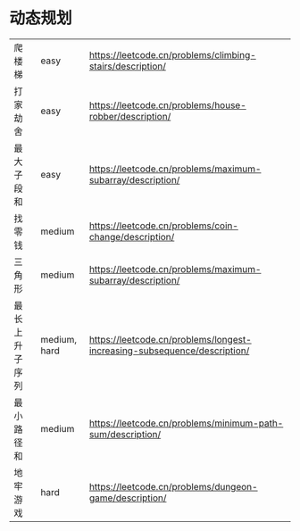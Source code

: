# 动态规划

|                |              |                                                              |
| -------------- | ------------ | ------------------------------------------------------------ |
| 爬楼梯         | easy         | https://leetcode.cn/problems/climbing-stairs/description/    |
| 打家劫舍       | easy         | https://leetcode.cn/problems/house-robber/description/       |
| 最大子段和     | easy         | https://leetcode.cn/problems/maximum-subarray/description/   |
| 找零钱         | medium       | https://leetcode.cn/problems/coin-change/description/        |
| 三角形         | medium       | https://leetcode.cn/problems/maximum-subarray/description/   |
| 最长上升子序列 | medium, hard | https://leetcode.cn/problems/longest-increasing-subsequence/description/ |
| 最小路径和     | medium       | https://leetcode.cn/problems/minimum-path-sum/description/   |
| 地牢游戏       | hard         | https://leetcode.cn/problems/dungeon-game/description/       |

